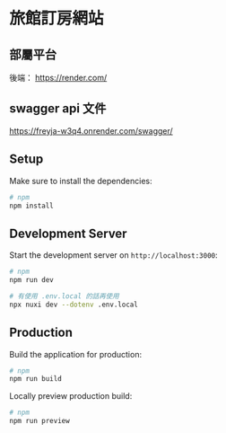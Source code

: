 # 旅館訂房網站

## 部屬平台
後端： https://render.com/
## swagger api 文件
https://freyja-w3q4.onrender.com/swagger/

## Setup

Make sure to install the dependencies:

```bash
# npm
npm install
```

## Development Server

Start the development server on `http://localhost:3000`:

```bash
# npm
npm run dev

# 有使用 .env.local 的話再使用
npx nuxi dev --dotenv .env.local
```

## Production

Build the application for production:

```bash
# npm
npm run build
```

Locally preview production build:

```bash
# npm
npm run preview
```
